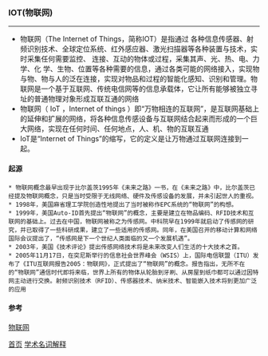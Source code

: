 ### IOT(物联网)
--------

* 物联网（The Internet of Things，简称IOT）是指通过 各种信息传感器、射频识别技术、全球定位系统、红外感应器、激光扫描器等各种装置与技术，实时采集任何需要监控、 连接、互动的物体或过程，采集其声、光、热、电、力学、化 学、生物、位置等各种需要的信息，通过各类可能的网络接入，实现物与物、物与人的泛在连接，实现对物品和过程的智能化感知、识别和管理。物联网是一个基于互联网、传统电信网等的信息承载体，它让所有能够被独立寻址的普通物理对象形成互联互通的网络
* 物联网（ IoT ，Internet of things ）即“万物相连的互联网”，是互联网基础上的延伸和扩展的网络，将各种信息传感设备与互联网结合起来而形成的一个巨大网络，实现在任何时间、任何地点，人、机、物的互联互通
* IoT是“Internet of Things”的缩写，它的定义是让万物通过互联网连接到一起。

#### 起源
    * 物联网概念最早出现于比尔盖茨1995年《未来之路》一书，在《未来之路》中，比尔盖茨已经提及物联网概念，只是当时受限于无线网络、硬件及传感设备的发展，并未引起世人的重视。
    * 1998年，美国麻省理工学院创造性地提出了当时被称作EPC系统的“物联网”的构想。
    * 1999年，美国Auto-ID首先提出“物联网”的概念，主要是建立在物品编码、RFID技术和互联网的基础上。过去在中国，物联网被称之为传感网。中科院早在1999年就启动了传感网的研究，并已取得了一些科研成果，建立了一些适用的传感网。同年，在美国召开的移动计算和网络国际会议提出了，“传感网是下一个世纪人类面临的又一个发展机遇”。
    * 2003年，美国《技术评论》提出传感网络技术将是未来改变人们生活的十大技术之首。
    * 2005年11月17日，在突尼斯举行的信息社会世界峰会（WSIS）上，国际电信联盟（ITU）发布了《ITU互联网报告2005：物联网》，正式提出了“物联网”的概念。报告指出，无所不在的“物联网”通信时代即将来临，世界上所有的物体从轮胎到牙刷、从房屋到纸巾都可以通过因特网主动进行交换。射频识别技术（RFID）、传感器技术、纳米技术、智能嵌入技术将到更加广泛的应用

#### 参考 
[物联网](https://baike.baidu.com/item/物联网/7306589?fromtitle=IoT&fromid=552548&fr=aladdin "百度百科")

[首页](../../README.md)  [学术名词解释](NounInterpretation.md)
